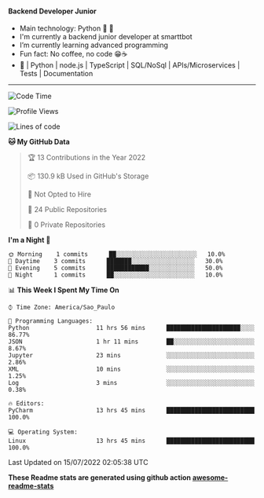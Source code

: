 #### Backend Developer Junior

- Main technology: Python 🐍 💖
- I'm currently a backend junior developer at smarttbot
- I’m currently learning advanced programming
- Fun fact: No coffee, no code 😁☕
- 📖 | Python | node.js | TypeScript | SQL/NoSql | APIs/Microservices | Tests | Documentation
---
<!--START_SECTION:waka-->
![Code Time](http://img.shields.io/badge/Code%20Time-0%20secs-blue)

![Profile Views](http://img.shields.io/badge/Profile%20Views-0-blue)

![Lines of code](https://img.shields.io/badge/From%20Hello%20World%20I%27ve%20Written-83%20Thousand%20lines%20of%20code-blue)

**🐱 My GitHub Data** 

> 🏆 13 Contributions in the Year 2022
 > 
> 📦 130.9 kB Used in GitHub's Storage 
 > 
> 🚫 Not Opted to Hire
 > 
> 📜 24 Public Repositories 
 > 
> 🔑 0 Private Repositories  
 > 
**I'm a Night 🦉** 

```text
🌞 Morning    1 commits      ██░░░░░░░░░░░░░░░░░░░░░░░   10.0% 
🌆 Daytime    3 commits      ███████░░░░░░░░░░░░░░░░░░   30.0% 
🌃 Evening    5 commits      ████████████░░░░░░░░░░░░░   50.0% 
🌙 Night      1 commits      ██░░░░░░░░░░░░░░░░░░░░░░░   10.0%

```


📊 **This Week I Spent My Time On** 

```text
⌚︎ Time Zone: America/Sao_Paulo

💬 Programming Languages: 
Python                   11 hrs 56 mins      █████████████████████░░░░   86.77% 
JSON                     1 hr 11 mins        ██░░░░░░░░░░░░░░░░░░░░░░░   8.67% 
Jupyter                  23 mins             ░░░░░░░░░░░░░░░░░░░░░░░░░   2.86% 
XML                      10 mins             ░░░░░░░░░░░░░░░░░░░░░░░░░   1.25% 
Log                      3 mins              ░░░░░░░░░░░░░░░░░░░░░░░░░   0.38%

🔥 Editors: 
PyCharm                  13 hrs 45 mins      █████████████████████████   100.0%

💻 Operating System: 
Linux                    13 hrs 45 mins      █████████████████████████   100.0%

```


 Last Updated on 15/07/2022 02:05:38 UTC
<!--END_SECTION:waka-->

**These Readme stats are generated using github action [awesome-readme-stats](https://github.com/anmol098/waka-readme-stats)**
